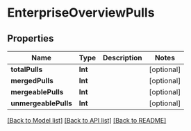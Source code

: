 # EnterpriseOverviewPulls

## Properties
Name | Type | Description | Notes
------------ | ------------- | ------------- | -------------
**totalPulls** | **Int** |  | [optional] 
**mergedPulls** | **Int** |  | [optional] 
**mergeablePulls** | **Int** |  | [optional] 
**unmergeablePulls** | **Int** |  | [optional] 

[[Back to Model list]](../README.md#documentation-for-models) [[Back to API list]](../README.md#documentation-for-api-endpoints) [[Back to README]](../README.md)


